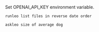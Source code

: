 Set OPENAI_API_KEY environment variable.

```shell
runleo list files in reverse date order

askleo size of average dog
```
